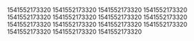 1541552173320
1541552173320
1541552173320
1541552173320
1541552173320
1541552173320
1541552173320
1541552173320
1541552173320
1541552173320
1541552173320
1541552173320
1541552173320
1541552173320
1541552173320